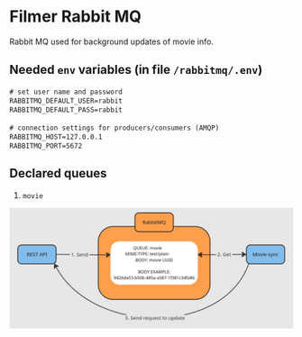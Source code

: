 # Filmer Rabbit MQ

Rabbit MQ used for background updates of movie info.

## Needed `env` variables (in file `/rabbitmq/.env`)

```dotenv
# set user name and password
RABBITMQ_DEFAULT_USER=rabbit
RABBITMQ_DEFAULT_PASS=rabbit

# connection settings for producers/consumers (AMQP)
RABBITMQ_HOST=127.0.0.1
RABBITMQ_PORT=5672
```

## Declared queues

1. `movie`

![movie queue description](./movie_queue.png)
